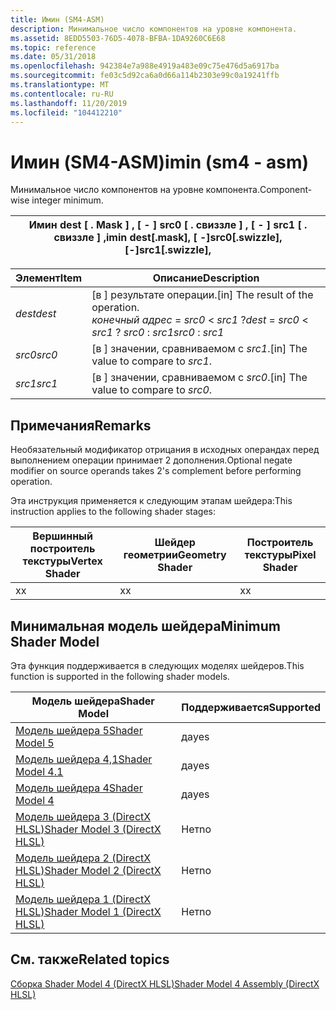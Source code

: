 ```yaml
---
title: Имин (SM4-ASM)
description: Минимальное число компонентов на уровне компонента.
ms.assetid: 8EDD5503-76D5-4078-BFBA-1DA9260C6E68
ms.topic: reference
ms.date: 05/31/2018
ms.openlocfilehash: 942384e7a988e4919a483e09c75e476d5a6917ba
ms.sourcegitcommit: fe03c5d92ca6a0d66a114b2303e99c0a19241ffb
ms.translationtype: MT
ms.contentlocale: ru-RU
ms.lasthandoff: 11/20/2019
ms.locfileid: "104412210"
---
```

# <a name="imin-sm4---asm"></a><span data-ttu-id="cea96-103">Имин (SM4-ASM)</span><span class="sxs-lookup"><span data-stu-id="cea96-103">imin (sm4 - asm)</span></span>

<span data-ttu-id="cea96-104">Минимальное число компонентов на уровне компонента.</span><span class="sxs-lookup"><span data-stu-id="cea96-104">Component-wise integer minimum.</span></span>



| <span data-ttu-id="cea96-105">Имин dest \[ . Mask \] , \[  - \] src0 \[ . свиззле \] , \[ - \] src1 \[ . свиззле \] ,</span><span class="sxs-lookup"><span data-stu-id="cea96-105">imin dest\[.mask\], \[ -\]src0\[.swizzle\], \[-\]src1\[.swizzle\],</span></span> |
|--------------------------------------------------------------------|



 



| <span data-ttu-id="cea96-106">Элемент</span><span class="sxs-lookup"><span data-stu-id="cea96-106">Item</span></span>                                                            | <span data-ttu-id="cea96-107">Описание</span><span class="sxs-lookup"><span data-stu-id="cea96-107">Description</span></span>                                                                                             |
|-----------------------------------------------------------------|---------------------------------------------------------------------------------------------------------|
| <span data-ttu-id="cea96-108"><span id="dest"></span><span id="DEST"></span>*dest*</span><span class="sxs-lookup"><span data-stu-id="cea96-108"><span id="dest"></span><span id="DEST"></span>*dest*</span></span><br/> | <span data-ttu-id="cea96-109">\[в \] результате операции.</span><span class="sxs-lookup"><span data-stu-id="cea96-109">\[in\] The result of the operation.</span></span><br/> <span data-ttu-id="cea96-110">*конечный адрес*  =  *src0*  <  *src1* ?</span><span class="sxs-lookup"><span data-stu-id="cea96-110">*dest* = *src0* < *src1* ?</span></span> <span data-ttu-id="cea96-111">*src0* : *src1*</span><span class="sxs-lookup"><span data-stu-id="cea96-111">*src0* : *src1*</span></span><br/> |
| <span data-ttu-id="cea96-112"><span id="src0"></span><span id="SRC0"></span>*src0*</span><span class="sxs-lookup"><span data-stu-id="cea96-112"><span id="src0"></span><span id="SRC0"></span>*src0*</span></span><br/> | <span data-ttu-id="cea96-113">\[в \] значении, сравниваемом с *src1*.</span><span class="sxs-lookup"><span data-stu-id="cea96-113">\[in\] The value to compare to *src1*.</span></span><br/>                                                       |
| <span data-ttu-id="cea96-114"><span id="src1"></span><span id="SRC1"></span>*src1*</span><span class="sxs-lookup"><span data-stu-id="cea96-114"><span id="src1"></span><span id="SRC1"></span>*src1*</span></span><br/> | <span data-ttu-id="cea96-115">\[в \] значении, сравниваемом с *src0*.</span><span class="sxs-lookup"><span data-stu-id="cea96-115">\[in\] The value to compare to *src0*.</span></span><br/>                                                       |



 

## <a name="remarks"></a><span data-ttu-id="cea96-116">Примечания</span><span class="sxs-lookup"><span data-stu-id="cea96-116">Remarks</span></span>

<span data-ttu-id="cea96-117">Необязательный модификатор отрицания в исходных операндах перед выполнением операции принимает 2 дополнения.</span><span class="sxs-lookup"><span data-stu-id="cea96-117">Optional negate modifier on source operands takes 2's complement before performing operation.</span></span>

<span data-ttu-id="cea96-118">Эта инструкция применяется к следующим этапам шейдера:</span><span class="sxs-lookup"><span data-stu-id="cea96-118">This instruction applies to the following shader stages:</span></span>



| <span data-ttu-id="cea96-119">Вершинный построитель текстуры</span><span class="sxs-lookup"><span data-stu-id="cea96-119">Vertex Shader</span></span> | <span data-ttu-id="cea96-120">Шейдер геометрии</span><span class="sxs-lookup"><span data-stu-id="cea96-120">Geometry Shader</span></span> | <span data-ttu-id="cea96-121">Построитель текстуры</span><span class="sxs-lookup"><span data-stu-id="cea96-121">Pixel Shader</span></span> |
|---------------|-----------------|--------------|
| <span data-ttu-id="cea96-122">x</span><span class="sxs-lookup"><span data-stu-id="cea96-122">x</span></span>             | <span data-ttu-id="cea96-123">x</span><span class="sxs-lookup"><span data-stu-id="cea96-123">x</span></span>               | <span data-ttu-id="cea96-124">x</span><span class="sxs-lookup"><span data-stu-id="cea96-124">x</span></span>            |



 

## <a name="minimum-shader-model"></a><span data-ttu-id="cea96-125">Минимальная модель шейдера</span><span class="sxs-lookup"><span data-stu-id="cea96-125">Minimum Shader Model</span></span>

<span data-ttu-id="cea96-126">Эта функция поддерживается в следующих моделях шейдеров.</span><span class="sxs-lookup"><span data-stu-id="cea96-126">This function is supported in the following shader models.</span></span>



| <span data-ttu-id="cea96-127">Модель шейдера</span><span class="sxs-lookup"><span data-stu-id="cea96-127">Shader Model</span></span>                                              | <span data-ttu-id="cea96-128">Поддерживается</span><span class="sxs-lookup"><span data-stu-id="cea96-128">Supported</span></span> |
|-----------------------------------------------------------|-----------|
| [<span data-ttu-id="cea96-129">Модель шейдера 5</span><span class="sxs-lookup"><span data-stu-id="cea96-129">Shader Model 5</span></span>](d3d11-graphics-reference-sm5.md)        | <span data-ttu-id="cea96-130">да</span><span class="sxs-lookup"><span data-stu-id="cea96-130">yes</span></span>       |
| [<span data-ttu-id="cea96-131">Модель шейдера 4,1</span><span class="sxs-lookup"><span data-stu-id="cea96-131">Shader Model 4.1</span></span>](dx-graphics-hlsl-sm4.md)              | <span data-ttu-id="cea96-132">да</span><span class="sxs-lookup"><span data-stu-id="cea96-132">yes</span></span>       |
| [<span data-ttu-id="cea96-133">Модель шейдера 4</span><span class="sxs-lookup"><span data-stu-id="cea96-133">Shader Model 4</span></span>](dx-graphics-hlsl-sm4.md)                | <span data-ttu-id="cea96-134">да</span><span class="sxs-lookup"><span data-stu-id="cea96-134">yes</span></span>       |
| [<span data-ttu-id="cea96-135">Модель шейдера 3 (DirectX HLSL)</span><span class="sxs-lookup"><span data-stu-id="cea96-135">Shader Model 3 (DirectX HLSL)</span></span>](dx-graphics-hlsl-sm3.md) | <span data-ttu-id="cea96-136">Нет</span><span class="sxs-lookup"><span data-stu-id="cea96-136">no</span></span>        |
| [<span data-ttu-id="cea96-137">Модель шейдера 2 (DirectX HLSL)</span><span class="sxs-lookup"><span data-stu-id="cea96-137">Shader Model 2 (DirectX HLSL)</span></span>](dx-graphics-hlsl-sm2.md) | <span data-ttu-id="cea96-138">Нет</span><span class="sxs-lookup"><span data-stu-id="cea96-138">no</span></span>        |
| [<span data-ttu-id="cea96-139">Модель шейдера 1 (DirectX HLSL)</span><span class="sxs-lookup"><span data-stu-id="cea96-139">Shader Model 1 (DirectX HLSL)</span></span>](dx-graphics-hlsl-sm1.md) | <span data-ttu-id="cea96-140">Нет</span><span class="sxs-lookup"><span data-stu-id="cea96-140">no</span></span>        |



 

## <a name="related-topics"></a><span data-ttu-id="cea96-141">См. также</span><span class="sxs-lookup"><span data-stu-id="cea96-141">Related topics</span></span>

<dl> <dt>

[<span data-ttu-id="cea96-142">Сборка Shader Model 4 (DirectX HLSL)</span><span class="sxs-lookup"><span data-stu-id="cea96-142">Shader Model 4 Assembly (DirectX HLSL)</span></span>](dx-graphics-hlsl-sm4-asm.md)
</dt> </dl>

 

 





